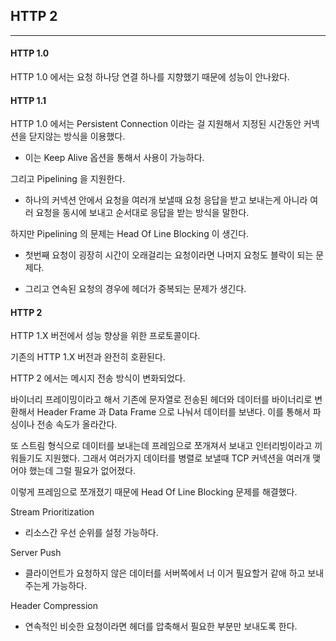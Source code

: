 ## HTTP 2 

***

#### HTTP 1.0

HTTP 1.0 에서는 요청 하나당 연결 하나를 지향했기 때문에 성능이 안나왔다.

#### HTTP 1.1 

HTTP 1.0 에서는 Persistent Connection 이라는 걸 지원해서 지정된 시간동안 커넥션을 닫지않는 방식을 이용했다.

- 이는 Keep Alive 옵션을 통해서 사용이 가능하다. 

그리고 Pipelining 을 지원한다.  

- 하나의 커넥션 안에서 요청을 여러개 보낼때 요청 응답을 받고 보내는게 아니라 여러 요청을 동시에 보내고 순서대로 응답을 받는 방식을 말한다. 

하지만 Pipelining 의 문제는 Head Of Line Blocking 이 생긴다. 

- 첫번째 요청이 굉장히 시간이 오래걸리는 요청이라면 나머지 요청도 블락이 되는 문제다. 

- 그리고 연속된 요청의 경우에 헤더가 중복되는 문제가 생긴다.

#### HTTP 2 

HTTP 1.X 버전에서 성능 향상을 위한 프로토콜이다.

기존의 HTTP 1.X 버전과 완전히 호환된다.  

HTTP 2 에서는 메시지 전송 방식이 변화되었다. 

바이너리 프레이밍이라고 해서 기존에 문자열로 전송된 헤더와 데이터를 바이너리로 변환해서 Header Frame 과 Data Frame 으로
나눠서 데이터를 보낸다. 이를 통해서 파싱이나 전송 속도가 올라간다. 

또 스트림 형식으로 데이터를 보내는데 프레임으로 쪼개져서 보내고 인터리빙이라고 끼워들기도 지원했다. 그래서 여러가지 데이터를 병렬로 보낼때 
TCP 커넥션을 여러개 맺어야 했는데 그럴 필요가 없어졌다. 

이렇게 프레임으로 쪼개졌기 때문에 Head Of Line Blocking 문제를 해결했다.

Stream Prioritization

- 리소스간 우선 순위를 설정 가능하다. 

Server Push 

- 클라이언트가 요청하지 않은 데이터를 서버쪽에서 너 이거 필요할거 같애 하고 보내주는게 가능하다. 

Header Compression

- 연속적인 비슷한 요청이라면 헤더를 압축해서 필요한 부분만 보내도록 한다.  
 
